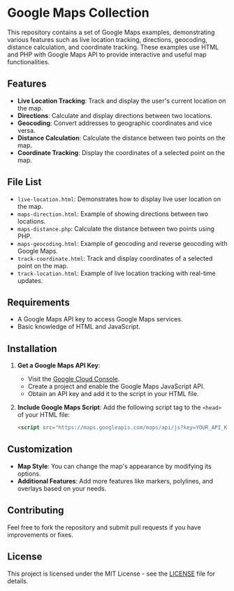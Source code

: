 
# Google Maps Collection

This repository contains a set of Google Maps examples, demonstrating various features such as live location tracking, directions, geocoding, distance calculation, and coordinate tracking. These examples use HTML and PHP with Google Maps API to provide interactive and useful map functionalities.

## Features
- **Live Location Tracking**: Track and display the user's current location on the map.
- **Directions**: Calculate and display directions between two locations.
- **Geocoding**: Convert addresses to geographic coordinates and vice versa.
- **Distance Calculation**: Calculate the distance between two points on the map.
- **Coordinate Tracking**: Display the coordinates of a selected point on the map.

## File List
- `live-location.html`: Demonstrates how to display live user location on the map.
- `maps-direction.html`: Example of showing directions between two locations.
- `maps-distance.php`: Calculate the distance between two points using PHP.
- `maps-geocoding.html`: Example of geocoding and reverse geocoding with Google Maps.
- `track-coordinate.html`: Track and display coordinates of a selected point on the map.
- `track-location.html`: Example of live location tracking with real-time updates.

## Requirements
- A Google Maps API key to access Google Maps services.
- Basic knowledge of HTML and JavaScript.

## Installation

1. **Get a Google Maps API Key**:
   - Visit the [Google Cloud Console](https://console.cloud.google.com/).
   - Create a project and enable the Google Maps JavaScript API.
   - Obtain an API key and add it to the script in your HTML file.

2. **Include Google Maps Script**:
   Add the following script tag to the `<head>` of your HTML file:

   ```html
   <script src="https://maps.googleapis.com/maps/api/js?key=YOUR_API_KEY&libraries=places"></script>
   ```

## Customization

- **Map Style**: You can change the map's appearance by modifying its options.
- **Additional Features**: Add more features like markers, polylines, and overlays based on your needs.

## Contributing

Feel free to fork the repository and submit pull requests if you have improvements or fixes.

## License

This project is licensed under the MIT License - see the [LICENSE](LICENSE) file for details.
